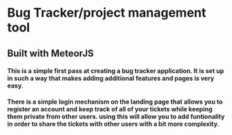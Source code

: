 # Bug Tracker/project management tool
## Built with MeteorJS
#### This is a simple first pass at creating a bug tracker application. It is set up in such a way that makes adding additional features and pages is very easy.
#### There is a simple login mechanism on the landing page that allows you to register an account and keep track of all of your tickets while keeping them private from other users. using this will allow you to add funtionality in order to share the tickets with other users with a bit more complexity.
